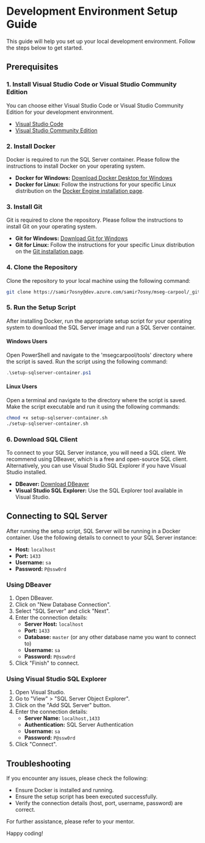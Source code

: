 # Development Environment Setup Guide

This guide will help you set up your local development environment. Follow the steps below to get started.

## Prerequisites

### 1. Install Visual Studio Code or Visual Studio Community Edition

You can choose either Visual Studio Code or Visual Studio Community Edition for your development environment.

- [Visual Studio Code](https://code.visualstudio.com/)
- [Visual Studio Community Edition](https://visualstudio.microsoft.com/vs/community/)

### 2. Install Docker

Docker is required to run the SQL Server container. Please follow the instructions to install Docker on your operating system.

- **Docker for Windows:** [Download Docker Desktop for Windows](https://www.docker.com/products/docker-desktop)
- **Docker for Linux:** Follow the instructions for your specific Linux distribution on the [Docker Engine installation page](https://docs.docker.com/engine/install/).

### 3. Install Git

Git is required to clone the repository. Please follow the instructions to install Git on your operating system.

- **Git for Windows:** [Download Git for Windows](https://gitforwindows.org/)
- **Git for Linux:** Follow the instructions for your specific Linux distribution on the [Git installation page](https://git-scm.com/book/en/v2/Getting-Started-Installing-Git).

### 4. Clone the Repository

Clone the repository to your local machine using the following command:

```bash
git clone https://samir7osny@dev.azure.com/samir7osny/mseg-carpool/_git/mseg-carpool
```

### 5. Run the Setup Script

After installing Docker, run the appropriate setup script for your operating system to download the SQL Server image and run a SQL Server container.

#### Windows Users

Open PowerShell and navigate to the 'msegcarpool/tools' directory where the script is saved. Run the script using the following command:

```powershell
.\setup-sqlserver-container.ps1
```

#### Linux Users

Open a terminal and navigate to the directory where the script is saved. Make the script executable and run it using the following commands:

```bash
chmod +x setup-sqlserver-container.sh
./setup-sqlserver-container.sh
```

### 6. Download SQL Client

To connect to your SQL Server instance, you will need a SQL client. We recommend using DBeaver, which is a free and open-source SQL client. Alternatively, you can use Visual Studio SQL Explorer if you have Visual Studio installed.

- **DBeaver:** [Download DBeaver](https://dbeaver.io/download/)
- **Visual Studio SQL Explorer:** Use the SQL Explorer tool available in Visual Studio.

## Connecting to SQL Server

After running the setup script, SQL Server will be running in a Docker container. Use the following details to connect to your SQL Server instance:

- **Host:** `localhost`
- **Port:** `1433`
- **Username:** `sa`
- **Password:** `P@ssw0rd`

### Using DBeaver

1. Open DBeaver.
2. Click on "New Database Connection".
3. Select "SQL Server" and click "Next".
4. Enter the connection details:
   - **Server Host:** `localhost`
   - **Port:** `1433`
   - **Database:** `master` (or any other database name you want to connect to)
   - **Username:** `sa`
   - **Password:** `P@ssw0rd`
5. Click "Finish" to connect.

### Using Visual Studio SQL Explorer

1. Open Visual Studio.
2. Go to "View" > "SQL Server Object Explorer".
3. Click on the "Add SQL Server" button.
4. Enter the connection details:
   - **Server Name:** `localhost,1433`
   - **Authentication:** SQL Server Authentication
   - **Username:** `sa`
   - **Password:** `P@ssw0rd`
5. Click "Connect".

## Troubleshooting

If you encounter any issues, please check the following:
- Ensure Docker is installed and running.
- Ensure the setup script has been executed successfully.
- Verify the connection details (host, port, username, password) are correct.

For further assistance, please refer to your mentor.

Happy coding!

